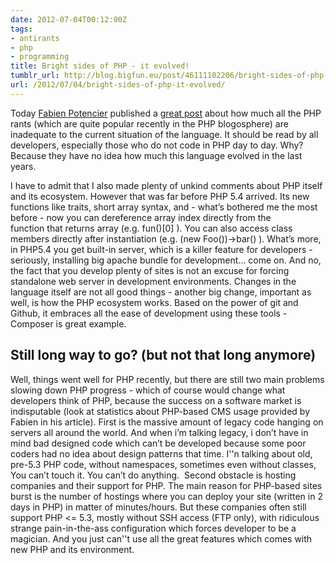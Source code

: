 ```yaml
---
date: 2012-07-04T00:12:00Z
tags:
- antirants
- php
- programming
title: Bright sides of PHP - it evolved!
tumblr_url: http://blog.bigfun.eu/post/46111102206/bright-sides-of-php-it-evolved
url: /2012/07/04/bright-sides-of-php-it-evolved/
---
```


Today [Fabien Potencier](https://twitter.com/fabpot) published a [great post](http://fabien.potencier.org/php-is-much-better-than-you-think.html) about how much all the PHP rants (which are quite popular recently in the PHP blogosphere) are inadequate to the current situation of the language. It should be read by all developers, especially those who do not code in PHP day to day. Why? Because they have no idea how much this language evolved in the last years.

<!--more-->
I have to admit that I also made plenty of unkind comments about PHP itself and its ecosystem. However that was far before PHP 5.4 arrived. Its new functions like traits, short array syntax, and - what’s bothered me the most before - now you can dereference array index directly from the function that returns array (e.g. fun()[0] ). You can also access class members directly after instantiation (e.g. (new Foo())->bar() ). What’s more, in PHP5.4 you get built-in server, which is a killer feature for developers - seriously, installing big apache bundle for development… come on. And no, the fact that you develop plenty of sites is not an excuse for forcing standalone web server in development environments.
Changes in the language itself are not all good things - another big change, important as well, is how the PHP ecosystem works. Based on the power of git and Github, it embraces all the ease of development using these tools - Composer is great example.

## Still long way to go? (but not that long anymore)
Well, things went well for PHP recently, but there are still two main problems slowing down PHP progress - which of course would change what developers think of PHP, because the success on a software market is indisputable (look at statistics about PHP-based CMS usage provided by Fabien in his article).
First is the massive amount of legacy code hanging on servers all around the world. And when i’m talking legacy, i don’t have in mind bad designed code which can’t be developed because some poor coders had no idea about design patterns that time. I''n talking about old, pre-5.3 PHP code, without namespaces, sometimes even without classes, You can’t touch it. You can’t do anything. 
Second obstacle is hosting companies and their support for PHP. The main reason for PHP-based sites burst is the number of hostings where you can deploy your site (written in 2 days in PHP) in matter of minutes/hours. But these companies often still support PHP <= 5.3, mostly without SSH access (FTP only), with ridiculous strange pain-in-the-ass configuration which forces developer to be a magician. And you just can''t use all the great features which comes with new PHP and its environment.
